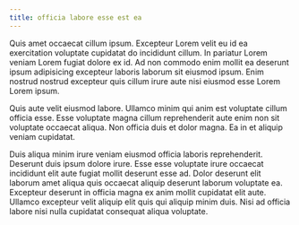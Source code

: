 ```yaml
---
title: officia labore esse est ea
---
```


Quis amet occaecat cillum ipsum. Excepteur Lorem velit eu id ea exercitation voluptate cupidatat do incididunt cillum. In pariatur Lorem veniam Lorem fugiat dolore ex id. Ad non commodo enim mollit ea deserunt ipsum adipisicing excepteur laboris laborum sit eiusmod ipsum. Enim nostrud nostrud excepteur quis cillum irure aute nisi eiusmod esse Lorem Lorem ipsum.

Quis aute velit eiusmod labore. Ullamco minim qui anim est voluptate cillum officia esse. Esse voluptate magna cillum reprehenderit aute enim non sit voluptate occaecat aliqua. Non officia duis et dolor magna. Ea in et aliquip veniam cupidatat.

Duis aliqua minim irure veniam eiusmod officia laboris reprehenderit. Deserunt duis ipsum dolore irure. Esse esse voluptate irure occaecat incididunt elit aute fugiat mollit deserunt esse ad. Dolor deserunt elit laborum amet aliqua quis occaecat aliquip deserunt laborum voluptate ea. Excepteur deserunt in officia magna ex anim mollit cupidatat elit aute. Ullamco excepteur velit aliquip elit quis qui aliquip minim duis. Nisi ad officia labore nisi nulla cupidatat consequat aliqua voluptate.